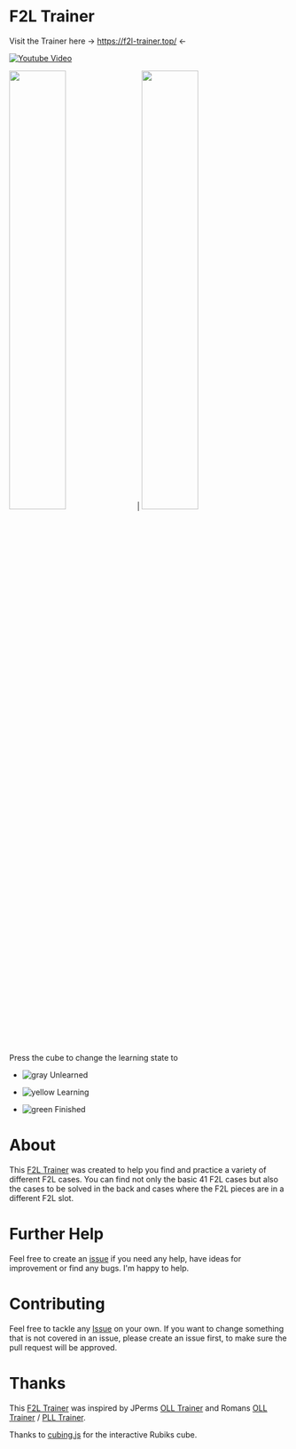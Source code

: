 # F2L Trainer

Visit the Trainer here -> https://f2l-trainer.top/ <-

[![Youtube Video](https://github.com/Dave2ooo/F2LTrainer/assets/71500391/b68c205c-536b-401b-954c-063b2f0186e0)](https://www.youtube.com/watch?v=EQbZvKssp7s)

<image src="https://github.com/Dave2ooo/F2LTrainer/assets/71500391/efe612fa-d956-4543-bfcd-6f5bb98e0b92" width=45% height=45%> | <image src="https://github.com/Dave2ooo/F2LTrainer/assets/71500391/067cd968-cafb-450c-9eee-54d8e44f650c" width=45% height=45%>


Press the cube to change the learning state to

- ![gray](https://github.com/Dave2ooo/F2LTrainer/assets/71500391/8ff591aa-74f4-4c3b-b7d9-c223e0beeeef)
Unlearned

- ![yellow](https://github.com/Dave2ooo/F2LTrainer/assets/71500391/39d6e4c5-06e0-4000-a440-78264da76dde)
Learning

- ![green](https://github.com/Dave2ooo/F2LTrainer/assets/71500391/56e9b198-6177-41a2-b9e2-51624983f0e1)
Finished

# About

This [F2L Trainer](https://f2l-trainer.top/) was created to help you find and practice a variety of different F2L cases. You can find not only the basic 41 F2L cases but also the cases to be solved in the back and cases where the F2L pieces are in a different F2L slot.


# Further Help
Feel free to create an [issue](https://github.com/Dave2ooo/F2LTrainer/issues) if you need any help, have ideas for improvement or find any bugs. I'm happy to help.


# Contributing

Feel free to tackle any [Issue](https://github.com/Dave2ooo/F2LTrainer/issues) on your own. If you want to change something that is not covered in an issue, please create an issue first, to make sure the pull request will be approved.



# Thanks

This [F2L Trainer](https://dave2ooo.github.io/F2LTrainer/) was inspired by JPerms [OLL Trainer](https://jperm.net/algs/oll) and Romans [OLL Trainer](https://bestsiteever.ru/oll/) / [PLL Trainer](https://bestsiteever.ru/pll/).

Thanks to [cubing.js](https://github.com/cubing/cubing.js) for the interactive Rubiks cube.


